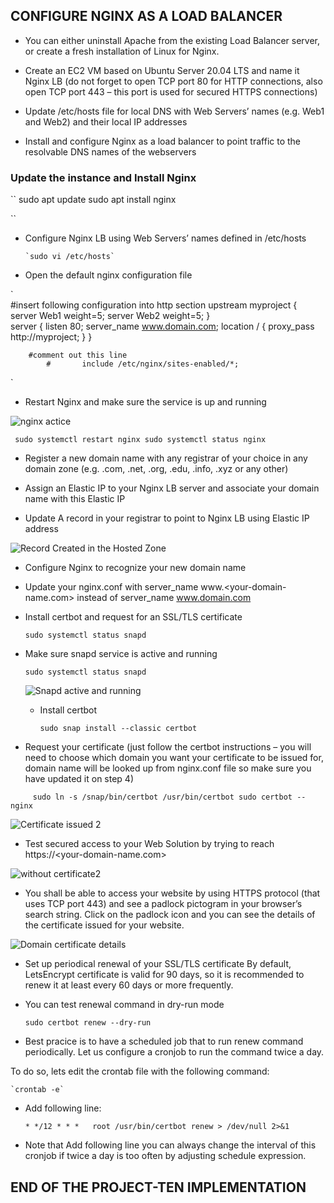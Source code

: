 ## CONFIGURE NGINX AS A LOAD BALANCER

- You can either uninstall Apache from the existing Load Balancer server, or create a fresh installation of Linux for Nginx.

- Create an EC2 VM based on Ubuntu Server 20.04 LTS and name it Nginx LB (do not forget to open TCP port 80 for HTTP connections, also open TCP port 443 – this port is used for secured HTTPS connections)

- Update /etc/hosts file for local DNS with Web Servers’ names (e.g. Web1 and Web2) and their local IP addresses

- Install and configure Nginx as a load balancer to point traffic to the resolvable DNS names of the webservers


### Update the instance and Install Nginx

``
sudo apt update
sudo apt install nginx

``

- Configure Nginx LB using Web Servers’ names defined in /etc/hosts

      `sudo vi /etc/hosts`
      
   
 - Open the default nginx configuration file
      
`      
        #insert following configuration into http section upstream myproject {
                        server Web1 weight=5;
                       server Web2 weight=5;
                       }     
                       server {
                listen 80;
                server_name www.domain.com;
                location / {
              proxy_pass http://myproject;
            }
          }

        #comment out this line
            #       include /etc/nginx/sites-enabled/*;

`

- Restart Nginx and make sure the service is up and running

![nginx actice](https://user-images.githubusercontent.com/65022146/199515350-c96a3f21-f0a7-4daf-a85e-7980276621c2.png)

 

` 
       sudo systemctl restart nginx
       sudo systemctl status nginx
`    



- Register a new domain name with any registrar of your choice in any domain zone (e.g. .com, .net, .org, .edu, .info, .xyz or any other)

- Assign an Elastic IP to your Nginx LB server and associate your domain name with this Elastic IP

- Update A record in your registrar to point to Nginx LB using Elastic IP address

![Record Created in the Hosted Zone](https://user-images.githubusercontent.com/65022146/199515806-de5b4df1-9b9b-430f-b499-8d979efd551d.png)


- Configure Nginx to recognize your new domain name 

- Update your nginx.conf with server_name www.<your-domain-name.com> instead of server_name www.domain.com

- Install certbot and request for an SSL/TLS certificate


    `sudo systemctl status snapd`
    
- Make sure snapd service is active and running

     `sudo systemctl status snapd`
   
  ![Snapd active and running](https://user-images.githubusercontent.com/65022146/199519039-1f2dd82a-ec8d-4668-8594-979e96c4f61d.png)
  
  
  - Install certbot
  
    `sudo snap install --classic certbot`
   
- Request your certificate (just follow the certbot instructions – you will need to choose which domain you want your certificate to be issued for, domain name will be looked up from nginx.conf file so make sure you have updated it on step 4)

 `     
      sudo ln -s /snap/bin/certbot /usr/bin/certbot
        sudo certbot --nginx
  `
  
  ![Certificate issued 2](https://user-images.githubusercontent.com/65022146/199521542-14624f38-3b49-4d92-a6c1-72ca6ec5a7b7.png)
  
  
  - Test secured access to your Web Solution by trying to reach https://<your-domain-name.com>
  
  ![without certificate2](https://user-images.githubusercontent.com/65022146/199522737-5649fdd3-5c1b-48ce-8018-288091bea079.png)
  

- You shall be able to access your website by using HTTPS protocol (that uses TCP port 443) and see a padlock pictogram in your browser’s search string.
Click on the padlock icon and you can see the details of the certificate issued for your website.

![Domain certificate details](https://user-images.githubusercontent.com/65022146/199523086-f898867b-eca0-43d5-91bf-d680decce22f.png)

- Set up periodical renewal of your SSL/TLS certificate By default, LetsEncrypt certificate is valid for 90 days, so it is recommended to renew it at least every 60 days or more frequently.

- You can test renewal command in dry-run mode

  `sudo certbot renew --dry-run`
  
- Best pracice is to have a scheduled job that to run renew command periodically. Let us configure a cronjob to run the command twice a day.

To do so, lets edit the crontab file with the following command:

    `crontab -e`
    
- Add following line:

    `* */12 * * *   root /usr/bin/certbot renew > /dev/null 2>&1`
    
- Note that Add following line you can always change the interval of this cronjob if twice a day is too often by adjusting schedule expression.


## END OF THE PROJECT-TEN IMPLEMENTATION

      






  

     
    


